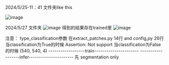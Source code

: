 2024/5/25-11：41
文件夹like this

![image](https://github.com/fxy-eng/hover-net/assets/148057565/8fbd1c81-4400-47bb-8db1-7205b93391e2)

2024/5/27
文件夹
![image](https://github.com/fxy-eng/hover-net/assets/148057565/e76f2fa5-0bc2-4492-9258-e3641e63520f)
得到的结果存在trained里
![image](https://github.com/fxy-eng/hover-net/assets/148057565/33d21636-b8e7-4293-8dad-38307a36cd39)


注意：
type_classification参数  在extract_patches.py 14行   and config,py 26行
当classification为True的时候   Assertion: Not support
当classification为False的时候   (540, 540, 4)
------------------train----------------------
------------------infer----------------------
先 segmentation only
